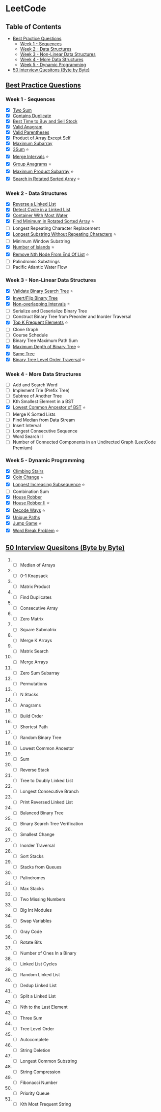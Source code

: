 # LeetCode

## Table of Contents

- [Best Practice Questions](#best-practice-questions)
    - [Week 1 - Sequences](#week-1---sequences)
    - [Week 2 - Data Structures](#week-2---data-structures)
    - [Week 3 - Non-Linear Data Structures](#week-3---non-linear-data-structures)
    - [Week 4 - More Data Structures](#week-4---more-data-structures)
    - [Week 5 - Dynamic Programming](#week-5---dynamic-programming)
- [50 Interview Quesitons (Byte by Byte)](#50-interview-quesitons-byte-by-byte)

<!--  -->

## [Best Practice Questions](https://yangshun.github.io/tech-interview-handbook/best-practice-questions/#week-1---sequences)

### Week 1 - Sequences

- [x] [Two Sum](./leetcode/0001-two-sum)
- [x] [Contains Duplicate](./leetcode/0217-contains-duplicate)
- [x] [Best Time to Buy and Sell Stock](./leetcode/0121-best-time-to-buy-and-sell-stock)
- [x] [Valid Anagram](./leetcode/0242-valid-anagram)
- [x] [Valid Parentheses](./leetcode/0020-valid-parentheses)
- [x] [Product of Array Except Self](./leetcode/0238-product-of-array-except-self)
- [x] [Maximum Subarray](./leetcode/0053-maximum-subarray)
- [x] [3Sum](./leetcode/0015-3Sum) ⭐
- [x] [Merge Intervals](./leetcode/0056-merge-intervals) ⭐
- [x] [Group Anagrams](./leetcode/0049-group-anagrams) ⭐
- [x] [Maximum Product Subarray](./leetcode/0152-maximum-product-subarray) ⭐
- [x] [Search in Rotated Sorted Array](./leetcode/0033-search-in-rotated-sorted-array) ⭐

### Week 2 - Data Structures

- [x] [Reverse a Linked List](./leetcode/0206-reverse-linked-list)
- [x] [Detect Cycle in a Linked List](./leetcode/0141-linked-list-cycle)
- [x] [Container With Most Water](./leetcode/0011-container-with-most-water)
- [x] [Find Minimum in Rotated Sorted Array](./leetcode/0153-find-minimum-in-rotated-sorted-array) ⭐
- [ ] Longest Repeating Character Replacement
- [x] [Longest Substring Without Repeating Characters](./leetcode/0003-longest-substring-without-repeating-characters) ⭐
- [ ] Minimum Window Substring
- [x] [Number of Islands](./leetcode/0200-number-of-islands) ⭐
- [x] [Remove Nth Node From End Of List](./leetcode/0019-remove-nth-node-from-end-of-list) ⭐
- [ ] Palindromic Substrings
- [ ] Pacific Atlantic Water Flow

### Week 3 - Non-Linear Data Structures

- [x] [Validate Binary Search Tree](./leetcode/0098-validate-binary-search-tree) ⭐
- [x] [Invert/Flip Binary Tree](./leetcode/0226-invert-binary-tree)
- [x] [Non-overlapping Intervals](./leetcode/0435-non-overlapping-intervals) ⭐
- [ ] Serialize and Deserialize Binary Tree
- [ ] Construct Binary Tree from Preorder and Inorder Traversal
- [x] [Top K Frequent Elements](./leetcode/0347-top-k-frequent-elements) ⭐
- [ ] Clone Graph
- [ ] Course Schedule
- [ ] Binary Tree Maximum Path Sum
- [x] [Maximum Depth of Binary Tree](leetcode/0104-maximum-depth-of-binary-tree) ⭐
- [x] [Same Tree](./leetcode/0100-same-tree)
- [x] [Binary Tree Level Order Traversal](./leetcode/0102-binary-tree-level-order-traversal) ⭐

### Week 4 - More Data Structures

- [ ] Add and Search Word
- [ ] Implement Trie (Prefix Tree)
- [ ] Subtree of Another Tree
- [ ] Kth Smallest Element in a BST
- [x] [Lowest Common Ancestor of BST](./leetcode/0236-lowest-common-ancestor-of-a-binary-tree) ⭐
- [ ] Merge K Sorted Lists
- [ ] Find Median from Data Stream
- [ ] Insert Interval
- [ ] Longest Consecutive Sequence
- [ ] Word Search II
- [ ] Number of Connected Components in an Undirected Graph (LeetCode Premium)

### Week 5 - Dynamic Programming

- [x] [Climbing Stairs](./leetcode/0070-climbing-stairs)
- [x] [Coin Change](./leetcode/0322-coin-change) ⭐
- [x] [Longest Increasing Subsequence](./leetcode/0300-longest-increasing-subsequence) ⭐
- [ ] Combination Sum
- [x] [House Robber](./leetcode/0198-house-robber)
- [x] [House Robber II](./leetcode/0213-house-robber-ii) ⭐
- [x] [Decode Ways](./leetcode/0091-decode-ways) ⭐
- [x] [Unique Paths](./leetcode/0062-unique-paths)
- [x] [Jump Game](./leetcode/0055-jump-game) ⭐
- [x] [Word Break Problem](./leetcode/0139-word-break) ⭐

<!--  -->

## [50 Interview Quesitons (Byte by Byte)](https://www.byte-by-byte.com/)

1. - [ ] Median of Arrays
2. - [ ] 0-1 Knapsack
3. - [ ] Matrix Product
4. - [ ] Find Duplicates
5. - [ ] Consecutive Array
6. - [ ] Zero Matrix
7. - [ ] Square Submatrix
8. - [ ] Merge K Arrays
9. - [ ] Matrix Search
10. - [ ] Merge Arrays
11. - [ ] Zero Sum Subarray
12. - [ ] Permutations
13. - [ ] N Stacks
14. - [ ] Anagrams
15. - [ ] Build Order
16. - [ ] Shortest Path
17. - [ ] Random Binary Tree
18. - [ ] Lowest Common Ancestor
19. - [ ] Sum
20. - [ ] Reverse Stack
21. - [ ] Tree to Doubly Linked List
22. - [ ] Longest Consecutive Branch
23. - [ ] Print Reversed Linked List
24. - [ ] Balanced Binary Tree
25. - [ ] Binary Search Tree Verification
26. - [ ] Smallest Change
27. - [ ] Inorder Traversal
28. - [ ] Sort Stacks
29. - [ ] Stacks from Queues
30. - [ ] Palindromes
31. - [ ] Max Stacks
32. - [ ] Two Missing Numbers
33. - [ ] Big Int Modules
34. - [ ] Swap Variables
35. - [ ] Gray Code
36. - [ ] Rotate Bits
37. - [ ] Number of Ones In a Binary
38. - [ ] Linked List Cycles
39. - [ ] Random Linked List
40. - [ ] Dedup Linked List
41. - [ ] Split a Linked List
42. - [ ] Nth to the Last Element
43. - [ ] Three Sum
44. - [ ] Tree Level Order
45. - [ ] Autocomplete
46. - [ ] String Deletion
47. - [ ] Longest Common Substring
48. - [ ] String Compression
49. - [ ] Fibonacci Number
50. - [ ] Priority Queue
51. - [ ] Kth Most Frequent String

<!--  -->
